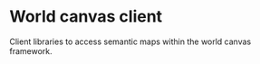 World canvas client
===================

Client libraries to access semantic maps within the world canvas framework.
